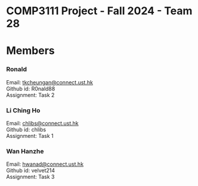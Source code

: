 # COMP3111 Project - Fall 2024 - Team 28

# Members

### Ronald
Email: tkcheungan@connect.ust.hk\
Github id: R0nald88\
Assignment: Task 2

### Li Ching Ho
Email: chlibs@connect.ust.hk\
Github id: chlibs\
Assignment: Task 1

### Wan Hanzhe
Email: hwanad@connect.ust.hk\
Github id: velvet214\
Assignment: Task 3
